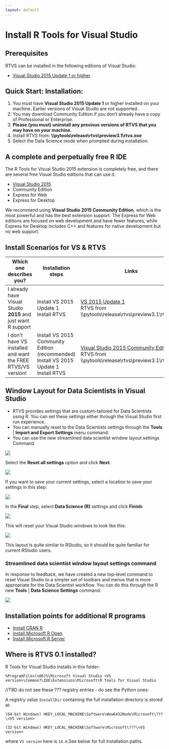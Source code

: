 ```yaml
---
layout: default
---
```


# Install R Tools for Visual Studio

## Prerequisites

RTVS can be installed in the following editions of Visual Studio:

* [Visual Studio 2015 Update 1 or higher](https://www.visualstudio.com/news/vs2015-update1-vs)

## Quick Start: Installation:

1. You must have **Visual Studio 2015 Update 1** or higher installed on your machine. Earlier versions of Visual Studio are not supported.
2. You may download Community Edition if you don’t already have a copy of Professional or Enterprise.
3. **Please (you must) uninstall any previous versions of RTVS that you may have on your machine.**
4. Install RTVS from: **\\\pytools\release\rtvs\preview3.1\rtvs.exe**
5. Select the Data Science mode when prompted during installation.

## A complete and perpetually free R IDE

The R Tools for Visual Studio 2015 extension is completely free, and there are several free Visual Studio editions that can use it.

* [Visual Studio 2015](http://visualstudio.com)
 * Community Edition
 * Express for Web
 * Express for Desktop

We recommend using **Visual Studio 2015 Community Edition**, which is the most powerful and has the best extension support. The Express for Web editions are focused on web development and have fewer features, while Express for Desktop includes C++ and features for native development but no web support.

## Install Scenarios for VS & RTVS

**Which one describes you?** | **Installation steps** | **Links**
----- | ----- | -----
I already have Visual Studio **2015** and just want R support | Install VS 2015 Update 1 <br/> Install RTVS | [VS 2015 Update 1](https://www.visualstudio.com/news/vs2015-update1-vs) <br/>RTVS from \\\pytools\release\rtvs\preview3.1\rtvs.exe
I don't have VS installed and want the FREE RTVS/VS version! | Install VS 2015 Community Edition (recommended)<br/> Install VS 2015 Update 1<br/> Install RTVS | [Visual Studio 2015 Community Edition](https://www.visualstudio.com/)<br/>  RTVS from \\\pytools\release\rtvs\preview3.1\rtvs.exe)


## Window Layout for Data Scientists in Visual Studio

- RTVS provides settings that are custom-tailored for Data Scientists using R. You can set these settings either through the Visual Studio first run experience.
- You can manually reset to the Data Scientists settings through the **Tools** | **Import and Export Settings** menu command:
- You can use the new streamlined data scientist window layout settings Command
	
![](./media/RTVS-Installation-data-scientist-layout.png)
		
Select the **Reset all settings** option and click **Next**:

![](./media/RTVS-Installation-import-export-settings.png)
		
If you want to save your current settings, select a location to save your settings in this step:

![](./media/RTVS-Installation-save-current-settings.png)
		
In the **Final** step, select **Data Science (R)** settings and click **Finish**:

![](./media/RTVS-Installation-save-settings.png)
		
This will reset your Visual Studio windows to look like this:

![](./media/RTVS-Installation-data-scientist-layout-result.png)
		
This layout is quite similar to RStudio, so it should be quite familiar for current RStudio users.

### Streamlined data scientist window layout settings command

In response to feedback, we have created a new top-level command to reset Visual Studio to a simpler set of toolbars and menus that is more appropriate for the Data Scientist workflow. You can do this through the R new **Tools** | **Data Science Settings** command:

![](./media/RTVS-Installation-data-scientist-settings-streamlined.png)


## Installation points for additional R programs

- [Install CRAN R](https://cran.r-project.org/bin/windows/base/)
- [Install Microsoft R Open](https://mran.revolutionanalytics.com/open/) 
- [Install Microsoft R Server](https://www.microsoft.com/en-us/server-cloud/products/r-server/)


## Where is RTVS 0.1 installed?
R Tools for Visual Studio installs in this folder:

	%ProgramFiles(x86)%\Microsoft Visual Studio <VS version>\Common7\IDE\Extensions\Microsoft\R Tools for Visual Studio

//TBD do not see these ??? registry entries - do see the Python ones:

A registry value `InstallDir` containing the full installation directory is stored at:

	(64-bit Windows) HKEY_LOCAL_MACHINE\Software\Wow6432Node\Microsoft\???\<VS version>

	(32-bit Windows) HKEY_LOCAL_MACHINE\Software\Microsoft\???\<VS version>

where `VS version` here is `14.0`.See below for full installation paths.
